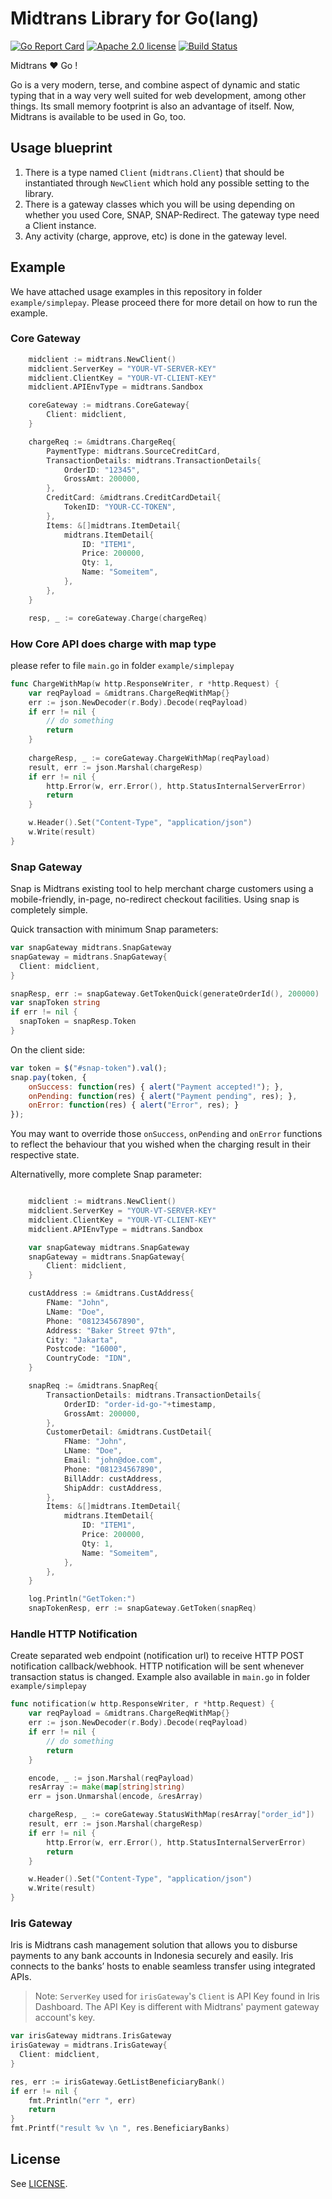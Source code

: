 # Midtrans Library for Go(lang)

[![Go Report Card](https://goreportcard.com/badge/github.com/veritrans/go-midtrans)](https://goreportcard.com/report/github.com/veritrans/go-midtrans)
[![Apache 2.0 license](https://img.shields.io/badge/license-Apache%202.0-brightgreen.svg)](LICENSE)
[![Build Status](https://travis-ci.org/veritrans/go-midtrans.svg?branch=master)](https://travis-ci.org/veritrans/go-midtrans)

Midtrans :heart: Go !

Go is a very modern, terse, and combine aspect of dynamic and static typing that in a way very
well suited for web development, among other things. Its small memory footprint is also
an advantage of itself. Now, Midtrans is available to be used in Go, too.

## Usage blueprint

1. There is a type named `Client` (`midtrans.Client`) that should be instantiated through `NewClient` which hold any possible setting to the library.
2. There is a gateway classes which you will be using depending on whether you used Core, SNAP, SNAP-Redirect. The gateway type need a Client instance.
3. Any activity (charge, approve, etc) is done in the gateway level.

## Example

We have attached usage examples in this repository in folder `example/simplepay`.
Please proceed there for more detail on how to run the example.

### Core Gateway

```go
    midclient := midtrans.NewClient()
    midclient.ServerKey = "YOUR-VT-SERVER-KEY"
    midclient.ClientKey = "YOUR-VT-CLIENT-KEY"
    midclient.APIEnvType = midtrans.Sandbox

    coreGateway := midtrans.CoreGateway{
        Client: midclient,
    }

    chargeReq := &midtrans.ChargeReq{
        PaymentType: midtrans.SourceCreditCard,
        TransactionDetails: midtrans.TransactionDetails{
            OrderID: "12345",
            GrossAmt: 200000,
        },
        CreditCard: &midtrans.CreditCardDetail{
            TokenID: "YOUR-CC-TOKEN",
        },
        Items: &[]midtrans.ItemDetail{
            midtrans.ItemDetail{
                ID: "ITEM1",
                Price: 200000,
                Qty: 1,
                Name: "Someitem",
            },
        },
    }

    resp, _ := coreGateway.Charge(chargeReq)
```

### How Core API does charge with map type
please refer to file `main.go` in folder `example/simplepay`
```go
func ChargeWithMap(w http.ResponseWriter, r *http.Request) {
	var reqPayload = &midtrans.ChargeReqWithMap{}
	err := json.NewDecoder(r.Body).Decode(reqPayload)
	if err != nil {
		// do something
		return
	}
	
	chargeResp, _ := coreGateway.ChargeWithMap(reqPayload)
	result, err := json.Marshal(chargeResp)
	if err != nil {
		http.Error(w, err.Error(), http.StatusInternalServerError)
		return
	}

	w.Header().Set("Content-Type", "application/json")
	w.Write(result)
}
```

### Snap Gateway

Snap is Midtrans existing tool to help merchant charge customers using a
mobile-friendly, in-page, no-redirect checkout facilities. Using snap is
completely simple.

Quick transaction with minimum Snap parameters:

```go
var snapGateway midtrans.SnapGateway
snapGateway = midtrans.SnapGateway{
  Client: midclient,
}

snapResp, err := snapGateway.GetTokenQuick(generateOrderId(), 200000)
var snapToken string
if err != nil {
  snapToken = snapResp.Token
}
```

On the client side:

```javascript
var token = $("#snap-token").val();
snap.pay(token, {
    onSuccess: function(res) { alert("Payment accepted!"); },
    onPending: function(res) { alert("Payment pending", res); },
    onError: function(res) { alert("Error", res); }
});
```

You may want to override those `onSuccess`, `onPending` and `onError`
functions to reflect the behaviour that you wished when the charging
result in their respective state.

Alternativelly, more complete Snap parameter:

```go

    midclient := midtrans.NewClient()
    midclient.ServerKey = "YOUR-VT-SERVER-KEY"
    midclient.ClientKey = "YOUR-VT-CLIENT-KEY"
    midclient.APIEnvType = midtrans.Sandbox

    var snapGateway midtrans.SnapGateway
    snapGateway = midtrans.SnapGateway{
        Client: midclient,
    }

    custAddress := &midtrans.CustAddress{
        FName: "John",
        LName: "Doe",
        Phone: "081234567890",
        Address: "Baker Street 97th",
        City: "Jakarta",
        Postcode: "16000",
        CountryCode: "IDN",
    }

    snapReq := &midtrans.SnapReq{
        TransactionDetails: midtrans.TransactionDetails{
            OrderID: "order-id-go-"+timestamp,
            GrossAmt: 200000,
        },
        CustomerDetail: &midtrans.CustDetail{
            FName: "John",
            LName: "Doe",
            Email: "john@doe.com",
            Phone: "081234567890",
            BillAddr: custAddress,
            ShipAddr: custAddress,
        },
        Items: &[]midtrans.ItemDetail{
            midtrans.ItemDetail{
                ID: "ITEM1",
                Price: 200000,
                Qty: 1,
                Name: "Someitem",
            },
        },
    }

    log.Println("GetToken:")
    snapTokenResp, err := snapGateway.GetToken(snapReq)
```

### Handle HTTP Notification
Create separated web endpoint (notification url) to receive HTTP POST notification callback/webhook. 
HTTP notification will be sent whenever transaction status is changed.
Example also available in `main.go` in folder `example/simplepay` 

```go
func notification(w http.ResponseWriter, r *http.Request) {
	var reqPayload = &midtrans.ChargeReqWithMap{}
	err := json.NewDecoder(r.Body).Decode(reqPayload)
	if err != nil {
		// do something
		return
	}

	encode, _ := json.Marshal(reqPayload)
	resArray := make(map[string]string)
	err = json.Unmarshal(encode, &resArray)

	chargeResp, _ := coreGateway.StatusWithMap(resArray["order_id"])
	result, err := json.Marshal(chargeResp)
	if err != nil {
		http.Error(w, err.Error(), http.StatusInternalServerError)
		return
	}

	w.Header().Set("Content-Type", "application/json")
	w.Write(result)
}
```

### Iris Gateway
Iris is Midtrans cash management solution that allows you to disburse payments to any bank accounts in Indonesia securely and easily. Iris connects to the banks’ hosts to enable seamless transfer using integrated APIs.

>Note: `ServerKey` used for `irisGateway`'s `Client` is API Key found in Iris Dashboard. The API Key is different with Midtrans' payment gateway account's key.

```go
var irisGateway midtrans.IrisGateway
irisGateway = midtrans.IrisGateway{
  Client: midclient,
}

res, err := irisGateway.GetListBeneficiaryBank()
if err != nil {
    fmt.Println("err ", err)
    return
}
fmt.Printf("result %v \n ", res.BeneficiaryBanks)
```

## License

See [LICENSE](LICENSE).
